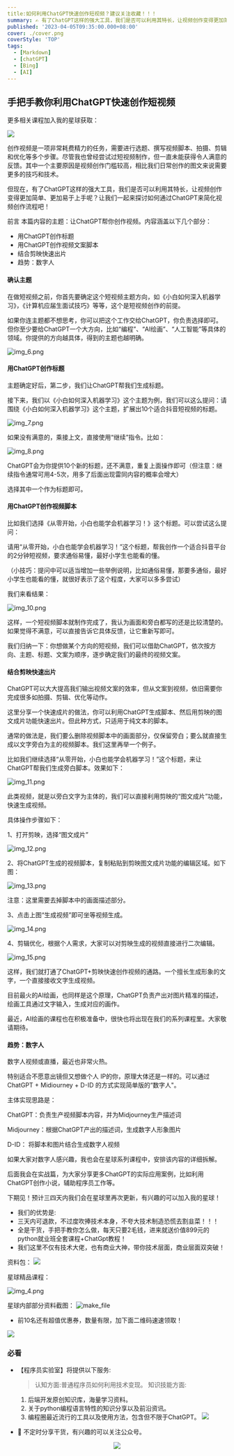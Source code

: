 ```yaml
---
title:如何利用ChatGPT快速创作短视频？建议关注收藏！！！
summary: ✍ 有了ChatGPT这样的强大工具，我们是否可以利用其特长，让视频创作变得更加简单、更加易于上手呢？让我们一起来探讨如何通过ChatGPT来简化视频创作流程吧！
published: '2023-04-05T09:35:00.000+08:00'
cover: ./cover.png
coverStyle: 'TOP'
tags:
  - [Markdown]
  - [chatGPT]
  - [Bing]
  - [AI]
---
```


## 手把手教你利用ChatGPT快速创作短视频


更多相关课程加入我的星球获取：

![](星球2.jpg)

创作视频是一项非常耗费精力的任务，需要进行选题、撰写视频脚本、拍摄、剪辑和优化等多个步骤。尽管我也曾经尝试过短视频制作，但一直未能获得令人满意的反馈。其中一个主要原因是视频创作门槛较高，相比我们日常创作的图文来说需要更多的技巧和技术。

但现在，有了ChatGPT这样的强大工具，我们是否可以利用其特长，让视频创作变得更加简单、更加易于上手呢？让我们一起来探讨如何通过ChatGPT来简化视频创作流程吧！

前言
本篇内容的主题：让ChatGPT帮你创作视频。内容涵盖以下几个部分：

- 用ChatGPT创作标题
- 用ChatGPT创作视频文案脚本
- 结合剪映快速出片
- 趋势：数字人

#### 确认主题
在做短视频之前，你首先要确定这个短视频主题方向，如《小白如何深入机器学习》，《计算机应届生面试技巧》等等，这个是短视频创作的前提。

如果你连主题都不想思考，你可以把这个工作交给ChatGPT，你负责选择即可。但你至少要给ChatGPT一个大方向，比如“编程”、“AI绘画”、“人工智能”等具体的领域。你提供的方向越具体，得到的主题也越明确。

![img_6.png](img_6.png)

#### 用ChatGPT创作标题
主题确定好后，第二步，我们让ChatGPT帮我们生成标题。

接下来，我们以《小白如何深入机器学习》这个主题为例，我们可以这么提问：请围绕《小白如何深入机器学习》这个主题，扩展出10个适合抖音短视频的标题。

![img_7.png](img_7.png)

如果没有满意的，乘接上文，直接使用“继续”指令。比如：

![img_8.png](img_8.png)

ChatGPT会为你提供10个新的标题，还不满意，重复上面操作即可（但注意：继续指令通常可用4-5次，用多了后面出现雷同内容的概率会增大）

选择其中一个作为标题即可。

#### 用ChatGPT创作视频脚本

比如我们选择《从零开始，小白也能学会机器学习！》这个标题。可以尝试这么提问：

请用“从零开始，小白也能学会机器学习！”这个标题，帮我创作一个适合抖音平台的2分钟短视频，要求通俗易懂，最好小学生也能看的懂。

（小技巧：提问中可以适当增加一些举例说明，比如通俗易懂，那要多通俗，最好小学生也能看的懂，就很好表示了这个程度，大家可以多多尝试）

我们来看结果：

![img_10.png](img_10.png)

这样，一个短视频脚本就制作完成了，我认为画面和旁白都写的还是比较清楚的。如果觉得不满意，可以直接告诉它具体反馈，让它重新写即可。

我们归纳一下：你想做某个方向的短视频，我们可以借助ChatGPT，依次按方向、主题、标题、文案为顺序，逐步确定我们的最终的视频文案。

#### 结合剪映快速出片
ChatGPT可以大大提高我们输出视频文案的效率，但从文案到视频，依旧需要你完成很多如拍摄、剪辑、优化等动作。

这里分享一个快速成片的做法，你可以利用ChatGPT生成脚本、然后用剪映的图文成片功能快速出片。但此种方式，只适用于纯文本的脚本。

通常的做法是，我们要么删除视频脚本中的画面部分，仅保留旁白；要么就直接生成以文字旁白为主的视频脚本。我们这里再举一个例子。

比如我们继续选择“从零开始，小白也能学会机器学习！”这个标题，来让ChatGPT帮我们生成旁白脚本。效果如下：

![img_11.png](img_11.png)

此类视频，就是以旁白文字为主体的，我们可以直接利用剪映的“图文成片”功能，快速生成视频。

具体操作步骤如下：

1、打开剪映，选择“图文成片”

![img_12.png](img_12.png)

2、将ChatGPT生成的视频脚本，复制粘贴到剪映图文成片功能的编辑区域。如下图：

![img_13.png](img_13.png)

注意：这里需要去掉脚本中的画面描述部分。

3、点击上图“生成视频”即可坐等视频生成。

![img_14.png](img_14.png)

4、剪辑优化，根据个人需求，大家可以对剪映生成的视频直接进行二次编辑。

![img_15.png](img_15.png)

这样，我们就打通了ChatGPT+剪映快速创作视频的通路。一个擅长生成形象的文字，一个直接接收文字生成视频。

目前最火的AI绘画，也同样是这个原理，ChatGPT负责产出对图片精准的描述，绘画工具通过文字输入，生成对应的画作。

最近，AI绘画的课程也在积极准备中，很快也将出现在我们的系列课程里。大家敬请期待。


#### 趋势：数字人
数字人视频或直播，最近也非常火热。

特别适合不愿意出镜但又想做个人 IP的你，原理大体还是一样的。可以通过 ChatGPT + Midiourney + D-ID 的方式实现简单版的“数字人"。

主体实现思路是：

ChatGPT：负责生产视频脚本内容，并为Midjourney生产描述词

Midjourney：根据ChatGPT产出的描述词，生成数字人形象图片

D-ID： 将脚本和图片结合生成数字人视频

如果大家对数字人感兴趣，我也会在星球系列课程中，安排该内容的详细拆解。

后面我会在实战篇，为大家分享更多ChatGPT的实际应用案例，比如利用ChatGPT创作小说，辅助程序员工作等。

下期见！预计三四天内我们会在星球里再次更新，有兴趣的可以加入我的星球！

* 我们的优势是:
* 三天内可退款，不过度吹捧技术本身，不夸大技术制造恐慌去割韭菜！！！
* 全是干货，手把手教你怎么做，每天只要2毛钱，进来就送价值899元的python就业班全套课程+ChatGpt教程！
* 我们这里不仅有技术大佬，也有商业大神，带你技术层面，商业层面双突破！

资料包：
![](file.jpeg)

星球精品课程：

![img_4.png](img_4.png)

星球内部部分资料截图：
![make_file](make_file.png)


* 前10名还有超值优惠券，数量有限，加下面二维码速速领取！

![](qr.jpeg)

### 必看

- 【程序员实验室】将提供以下服务:

   > 认知方面:普通程序员如何利用技术变现。
   > 知识技能方面:
    1. 后端开发原创知识库，海量学习资料。
    2. 关于python编程语言特性的知识分享以及前沿资讯。
    3. 编程圈最近流行的工具以及使用方法，包含但不限于ChatGPT。
  ![](星球2.jpg)

- 🚀 不定时分享干货，有兴趣的可以关注公众号。

<div align="center"><img src="https://my-bucket-1259813675.cos-website.ap-guangzhou.myqcloud.com/wordpress/2022/05/20220504120500968-300x300.jpg">
</div>